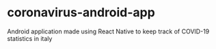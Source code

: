 # coronavirus-android-app
Android application made using React Native to keep track of COVID-19 statistics in italy
